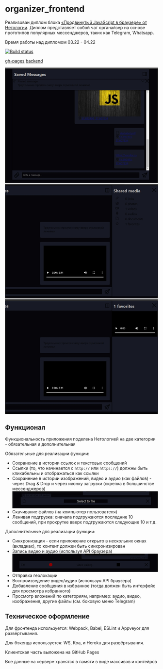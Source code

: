 # organizer_frontend

Реализован диплом блока [«Продвинутый JavaScript в браузере» от Нетологии](https://github.com/netology-code/ahj-diploma).
Диплом представляет собой чат органайзер на основе прототипов популярных мессенджеров, таких как Telegram, Whatsapp.

Время работы над дипломом 03.22 - 04.22

[![Build status](https://ci.appveyor.com/api/projects/status/7h7rk7ht9pm42jym?svg=true)](https://ci.appveyor.com/project/Stanislavsus-prj/organizer-frontend)

[gh-pages](https://stanislavsus-prj.github.io/organizer_frontend/) 
[backend](https://github.com/Stanislavsus-prj/organizer_backend) 

![f](https://github.com/Stanislavsus-prj/organizer_frontend/blob/main/readme_files/start.jpg?raw=true)
![f](https://github.com/Stanislavsus-prj/organizer_frontend/blob/main/readme_files/sidebar.jpg?raw=true)
![f](https://github.com/Stanislavsus-prj/organizer_frontend/blob/main/readme_files/sidebar_body.jpg?raw=true)

## Функционал
Функциональность приложения поделена Нетологией на две категории - обязательная и дополнительная 

Обязательные для реализации функции:
- Сохранение в истории ссылок и текстовых сообщений
- Ссылки (то, что начинается с ```http://``` или ```https://```) должны быть кликабельны и отображаться как ссылки
- Сохранение в истории изображений, видео и аудио (как файлов) - через Drag & Drop и через иконку загрузки (скрепка в большинстве мессенджеров)
![f](https://github.com/Stanislavsus-prj/organizer_frontend/blob/main/readme_files/file.jpg?raw=true)
- Скачивание файлов (на компьютер пользователя)
- Ленивая подгрузка: сначала подгружаются последние 10 сообщений, при прокрутке вверх подгружаются следующие 10 и т.д.

Дополнительные для реализации функции:
- Синхронизация - если приложение открыто в нескольких окнах (вкладках), то контент должен быть синхронизирован
- Запись видео и аудио (используя API браузера)
![f](https://github.com/Stanislavsus-prj/organizer_frontend/blob/main/readme_files/video.jpg?raw=true)
- Отправка геолокации
- Воспроизведение видео/аудио (используя API браузера)
- Добавление сообщения в избранное (тогда должен быть интерфейс для просмотра избранного)
- Просмотр вложений по категориям, например: аудио, видео, изображения, другие файлы (см. боковую меню Telegram)

## Техническое оформление

Для фронтенда используется: Webpack, Babel, ESLint и Appveyor для развёртывания.

Для бэкенда используется: WS, Koa, и Heroku для развёртывания.

Клиентская часть  выложена на GitHub Pages

Все данные на сервере хранятся в памяти в виде массивов и контейров

